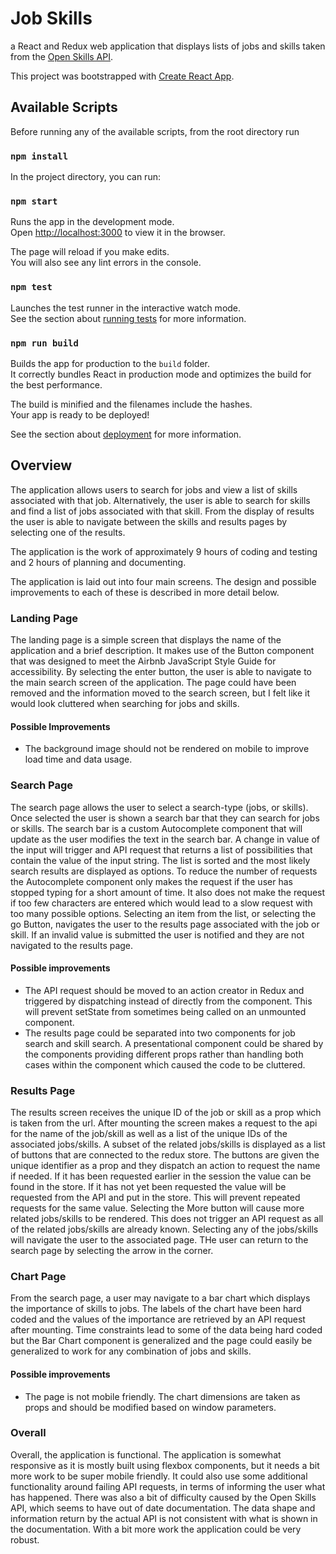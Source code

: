 # Job Skills

a React and Redux web application that displays lists of jobs and skills taken from the [Open Skills API](https://github.com/workforce-data-initiative/skills-api).

This project was bootstrapped with [Create React App](https://github.com/facebook/create-react-app).

## Available Scripts

Before running any of the available scripts, from the root directory run 

### `npm install`

In the project directory, you can run:

### `npm start`

Runs the app in the development mode.<br>
Open [http://localhost:3000](http://localhost:3000) to view it in the browser.

The page will reload if you make edits.<br>
You will also see any lint errors in the console.

### `npm test`

Launches the test runner in the interactive watch mode.<br>
See the section about [running tests](https://facebook.github.io/create-react-app/docs/running-tests) for more information.

### `npm run build`

Builds the app for production to the `build` folder.<br>
It correctly bundles React in production mode and optimizes the build for the best performance.

The build is minified and the filenames include the hashes.<br>
Your app is ready to be deployed!

See the section about [deployment](https://facebook.github.io/create-react-app/docs/deployment) for more information.

## Overview

The application allows users to search for jobs and view a list of skills associated with that job. Alternatively, the user is able to search for skills and find a list of jobs associated with that skill. From the display of results the user is able to navigate between the skills and results pages by selecting one of the results.

The application is the work of approximately 9 hours of coding and testing and 2 hours of planning and documenting.

The application is laid out into four main screens. The design and possible improvements to each of these is described in more detail below.

### Landing Page

The landing page is a simple screen that displays the name of the application and a brief description. It makes use of the Button component that was designed to meet the Airbnb JavaScript Style Guide for accessibility. By selecting the enter button, the user is able to navigate to the main search screen of the application. The page could have been removed and the information moved to the search screen, but I felt like it would look cluttered when searching for jobs and skills.

#### Possible Improvements

* The background image should not be rendered on mobile to improve load time and data usage.

### Search Page

The search page allows the user to select a search-type (jobs, or skills). Once selected the user is shown a search bar that they can search for jobs or skills. The search bar is a custom Autocomplete component that will update as the user modifies the text in the search bar. A change in value of the input will trigger and API request that returns a list of possibilities that contain the value of the input string. The list is sorted and the most likely search results are displayed as options. To reduce the number of requests the Autocomplete component only makes the request if the user has stopped typing for a short amount of time. It also does not make the request if too few characters are entered which would lead to a slow request with too many possible options. Selecting an item from the list, or selecting the go Button, navigates the user to the results page associated with the job or skill. If an invalid value is submitted the user is notified and they are not navigated to the results page.

#### Possible improvements

* The API request should be moved to an action creator in Redux and triggered by dispatching instead of directly from the component. This will prevent setState from sometimes being called on an unmounted component.
* The results page could be separated into two components for job search and skill search. A presentational component could be shared by the components providing different props rather than handling both cases within the component which caused the code to be cluttered.

### Results Page 

The results screen receives the unique ID of the job or skill as a prop which is taken from the url. After mounting the screen makes a request to the api for the name of the job/skill as well as a list of the unique IDs of the associated jobs/skills. A subset of the related jobs/skills is displayed as a list of buttons that are connected to the redux store. The buttons are given the unique identifier as a prop and they dispatch an action to request the name if needed. If it has been requested earlier in the session the value can be found in the store. If it has not yet been requested the value will be requested from the API and put in the store. This will prevent repeated requests for the same value. Selecting the More button will cause more related jobs/skills to be rendered. This does not trigger an API request as all of the related jobs/skills are already known. Selecting any of the jobs/skills will navigate the user to the associated page. THe user can return to the search page by selecting the arrow in the corner.

### Chart Page

From the search page, a user may navigate to a bar chart which displays the importance of skills to jobs. The labels of the chart have been hard coded and the values of the importance are retrieved by an API request after mounting. Time constraints lead to some of the data being hard coded but the Bar Chart component is generalized and the page could easily be generalized to work for any combination of jobs and skills.

#### Possible improvements

* The page is not mobile friendly. The chart dimensions are taken as props and should be modified based on window parameters.

### Overall

Overall, the application is functional. The application is somewhat responsive as it is mostly built using flexbox components, but it needs a bit more work to be super mobile friendly. It could also use some additional functionality around failing API requests, in terms of informing the user what has happened. There was also a bit of difficulty caused by the Open Skills API, which seems to have out of date documentation. The data shape and information return by the actual API is not consistent with what is shown in the documentation. With a bit more work the application could be very robust.
